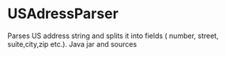 # USAdressParser
Parses US address string and splits it into fields ( number, street, suite,city,zip etc.). Java jar and sources
